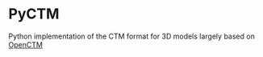 # PyCTM

Python implementation of the CTM format for 3D models largely based on
[OpenCTM](http://openctm.sourceforge.net/)
